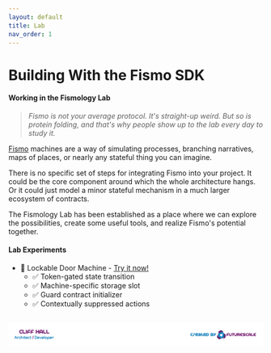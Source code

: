 ```yaml
---
layout: default
title: Lab
nav_order: 1
---
```

# Building With the Fismo SDK
#### Working in the Fismology Lab
> _Fismo is not your average protocol. It's straight-up weird. But so is protein folding, and that's why people show up to the lab every day to study it._

[Fismo](https://github.com/cliffhall/Fismo) machines are a way of simulating processes, branching narratives, maps of places, or nearly any stateful thing you can imagine.

There is no specific set of steps for integrating Fismo into your project. It could be the core component around which the whole architecture hangs. Or it could just model a minor stateful mechanism in a much larger ecosystem of contracts.

The Fismology Lab has been established as a place where we can explore the possibilities, create some useful tools, and realize Fismo's potential together.

#### Lab Experiments
  * 🧪 Lockable Door Machine - [Try it now!](experiment/lockable-door.html)
    * ✅ Token-gated state transition
    * ✅ Machine-specific storage slot
    * ✅ Guard contract initializer
    * ✅ Contextually suppressed actions

##  [![Created by Futurescale](images/created-by.png)](https://futurescale.com)